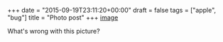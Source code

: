 +++
date = "2015-09-19T23:11:20+00:00"
draft = false
tags = ["apple", "bug"]
title = "Photo post"
+++
[image](/img/2015-09-19-photo-post/c7dd74bb05c0c63832f144e846c14bee890ce9e9528b8f69e6e513f3e06e7484.jpg)

What's wrong with this picture?
